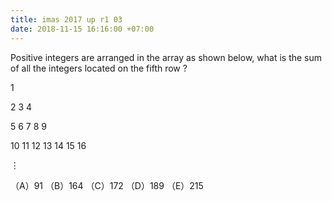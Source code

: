 ```yaml
---
title: imas 2017 up r1 03
date: 2018-11-15 16:16:00 +07:00
---
```


Positive integers are arranged in the array as shown below, what is the sum of all the integers located on the fifth row ?

1

2 3 4

5 6 7 8 9

10 11 12 13 14 15 16

⋮

（A）91 （B）164 （C）172 （D）189 （E）215